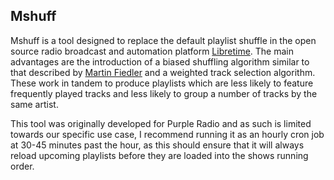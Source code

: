 ## Mshuff

Mshuff is a tool designed to replace the default playlist shuffle in the open source radio broadcast and automation platform [Libretime](https://libretime.org/). The main advantages are the introduction of a biased shuffling algorithm similar to that described by [Martin Fiedler](http://keyj.emphy.de/balanced-shuffle/) and a weighted track selection algorithm. These work in tandem to produce playlists which are less likely to feature frequently played tracks and less likely to group a number of tracks by the same artist. 

This tool was originally developed for Purple Radio and as such is limited towards our specific use case, I recommend running it as an hourly cron job at 30-45 minutes past the hour, as this should ensure that it will always reload upcoming playlists before they are loaded into the shows running order.

